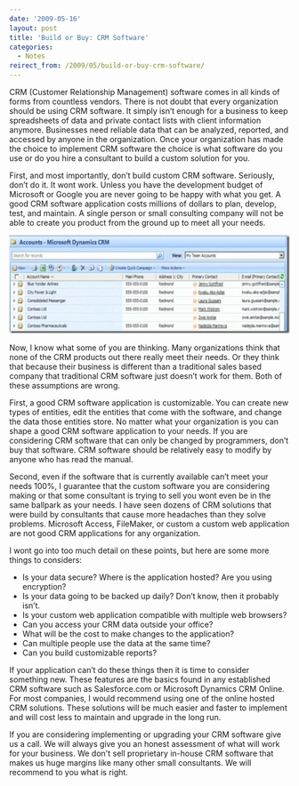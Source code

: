 ```yaml
---
date: '2009-05-16'
layout: post
title: 'Build or Buy: CRM Software'
categories:
  - Notes
reirect_from: /2009/05/build-or-buy-crm-software/
---
```


CRM (Customer Relationship Management) software comes in all kinds of forms from countless vendors. There is not doubt that every organization should be using CRM software. It simply isn’t enough for a business to keep spreadsheets of data and private contact lists with client information anymore. Businesses need reliable data that can be analyzed, reported, and accessed by anyone in the organization. Once your organization has made the choice to implement CRM software the choice is what software do you use or do you hire a consultant to build a custom solution for you.

First, and most importantly, don’t build custom CRM software. Seriously, don’t do it. It wont work. Unless you have the development budget of Microsoft or Google you are never going to be happy with what you get. A good CRM software application costs millions of dollars to plan, develop, test, and maintain. A single person or small consulting company will not be able to create you product from the ground up to meet all your needs.

![contact crm](/images/2009/05/contactcrm-thumb2.png)

Now, I know what some of you are thinking. Many organizations think that none of the CRM products out there really meet their needs. Or they think that because their business is different than a traditional sales based company that traditional CRM software just doesn’t work for them. Both of these assumptions are wrong.

First, a good CRM software application is customizable. You can create new types of entities, edit the entities that come with the software, and change the data those entities store. No matter what your organization is you can shape a good CRM software application to your needs. If you are considering CRM software that can only be changed by programmers, don’t buy that software. CRM software should be relatively easy to modify by anyone who has read the manual.

Second, even if the software that is currently available can’t meet your needs 100%, I guarantee that the custom software you are considering making or that some consultant is trying to sell you wont even be in the same ballpark as your needs. I have seen dozens of CRM solutions that were build by consultants that cause more headaches than they solve problems. Microsoft Access, FileMaker, or custom a custom web application are not good CRM applications for any organization.

I wont go into too much detail on these points, but here are some more things to considers:

* Is your data secure? Where is the application hosted? Are you using encryption?
* Is your data going to be backed up daily? Don’t know, then it probably isn’t.
* Is your custom web application compatible with multiple web browsers?
* Can you access your CRM data outside your office?
* What will be the cost to make changes to the application?
* Can multiple people use the data at the same time?
* Can you build customizable reports?

If your application can’t do these things then it is time to consider something new. These features are the basics found in any established CRM software such as Salesforce.com or Microsoft Dynamics CRM Online. For most companies, I would recommend using one of the online hosted CRM solutions. These solutions will be much easier and faster to implement and will cost less to maintain and upgrade in the long run.

If you are considering implementing or upgrading your CRM software give us a call. We will always give you an honest assessment of what will work for your business. We don't sell proprietary in-house CRM software that makes us huge margins like many other small consultants. We will recommend to you what is right.

